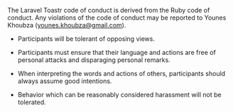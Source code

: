 The Laravel Toastr code of conduct is derived from the Ruby code of conduct. Any violations of the code of conduct may be reported to Younes Khoubza (younes.khoubza@gmail.com).

- Participants will be tolerant of opposing views.

- Participants must ensure that their language and actions are free of personal attacks and disparaging personal remarks.

- When interpreting the words and actions of others, participants should always assume good intentions.

- Behavior which can be reasonably considered harassment will not be tolerated.



